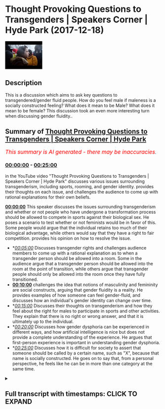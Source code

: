 # Thought Provoking Questions to Transgenders | Speakers Corner | Hyde Park (2017-12-18)

![alt Thought Provoking Questions to Transgenders | Speakers Corner | Hyde Park](is61wp1w7-w.jpg "Thought Provoking Questions to Transgenders | Speakers Corner | Hyde Park")

## Description

This is a discussion which aims to ask key questions to transgendered/gender fluid people. How do you feel male if maleness is a socially constructed feeling? What does it mean to be Male? What does it mean to be female? This discussion took an even more interesting turn when discussing gender fluidity..

## Summary of [Thought Provoking Questions to Transgenders | Speakers Corner | Hyde Park](https://www.youtube.com/watch?v=is61wp1w7-w)


*<span style="color:red; font-size:125%">This summary is AI generated - there may be inaccuracies</span>. [](/)*

### [00:00:00](https://www.youtube.com/watch?v=is61wp1w7-w&t=0) - [00:25:00](https://www.youtube.com/watch?v=is61wp1w7-w&t=1500)

in the YouTube video "Thought Provoking Questions to Transgenders | Speakers Corner | Hyde Park" discusses various issues surrounding transgenderism, including sports, rooming, and gender identity. provides their thoughts on each issue, and challenges the audience to come up with rational explanations for their own beliefs.

**[00:00:00](https://www.youtube.com/watch?v=is61wp1w7-w&t=0)** This speaker discusses the issues surrounding transgenderism and whether or not people who have undergone a transformation process should be allowed to compete in sports against their biological sex. He poses a scenario to test whether or not feminists would be in favor of this. Some people would argue that the individual retains too much of their biological advantage, while others would say that they have a right to fair competition. provides his opinion on how to resolve the issue.
* **[00:05:00](https://www.youtube.com/watch?v=is61wp1w7-w&t=300)* Discusses transgender rights and challenges audience members to come up with a rational explanation as to when a transgender person should be allowed into a room. Some in the audience argue that a transgender person should be allowed into the room at the point of transition, while others argue that transgender people should only be allowed into the room once they have fully transitioned.
* **[00:10:00](https://www.youtube.com/watch?v=is61wp1w7-w&t=600)** challenges the idea that notions of masculinity and femininity are social constructs, arguing that gender fluidity is a reality. He provides examples of how someone can feel gender-fluid, and discusses how an individual's gender identity can change over time.
* **[00:15:00](https://www.youtube.com/watch?v=is61wp1w7-w&t=900)* Discusses their thoughts on transgenderism and how they feel about the right for males to participate in sports and other activities. They explain that there is no right or wrong answer, and that it is ultimately up to the individual.
* **[00:20:00](https://www.youtube.com/watch?v=is61wp1w7-w&t=1200)* Discusses how gender dysphoria can be experienced in different ways, and how artificial intelligence is nice but does not provide a complete understanding of the experience. He argues that first-person experience is important in understanding gender dysphoria.
* **[00:25:00](https://www.youtube.com/watch?v=is61wp1w7-w&t=1500)* Discusses how it is difficult for society to assert that someone should be called by a certain name, such as "X", because that name is socially constructed. He goes on to say that, from a personal perspective, he feels like he can be in more than one category at the same time.

<details><summary><h2>Full transcript with timestamps: CLICK TO EXPAND</h2></summary>

[0:00:00](https://youtu.be/is61wp1w7-w?t=0) is that Christian nothing because she's  
[0:00:04](https://youtu.be/is61wp1w7-w?t=4) wearing to ask you know why I find  
[0:01:10](https://youtu.be/is61wp1w7-w?t=70) interested there's two reasons like one  
[0:01:13](https://youtu.be/is61wp1w7-w?t=73) or all of them is is split the feminist  
[0:01:16](https://youtu.be/is61wp1w7-w?t=76) movement so the feminist movement seem  
[0:01:19](https://youtu.be/is61wp1w7-w?t=79) to be divided on the idea of trans like  
[0:01:21](https://youtu.be/is61wp1w7-w?t=81) what to do in certain circumstances and  
[0:01:24](https://youtu.be/is61wp1w7-w?t=84) it's also split homosexuals like so I  
[0:01:27](https://youtu.be/is61wp1w7-w?t=87) feel like some homes so can I ask you  
[0:01:34](https://youtu.be/is61wp1w7-w?t=94) some questions because for me yeah  
[0:01:37](https://youtu.be/is61wp1w7-w?t=97) oh just trying are you friends let me  
[0:01:54](https://youtu.be/is61wp1w7-w?t=114) ask you a question do you know Wi-Fi  
[0:01:56](https://youtu.be/is61wp1w7-w?t=116) interesting consider the following  
[0:01:59](https://youtu.be/is61wp1w7-w?t=119) scenario because you know this is where  
[0:02:02](https://youtu.be/is61wp1w7-w?t=122) I find the contentious issues are the  
[0:02:06](https://youtu.be/is61wp1w7-w?t=126) sports out there like sports mixed  
[0:02:08](https://youtu.be/is61wp1w7-w?t=128) martial artists football even rugby lots  
[0:02:12](https://youtu.be/is61wp1w7-w?t=132) of sports where I think society has  
[0:02:15](https://youtu.be/is61wp1w7-w?t=135) agreed that one gender has a biological  
[0:02:21](https://youtu.be/is61wp1w7-w?t=141) do you agree with this all right so so  
[0:02:25](https://youtu.be/is61wp1w7-w?t=145) that so males having a biological  
[0:02:26](https://youtu.be/is61wp1w7-w?t=146) advantage over females exactly so now  
[0:02:45](https://youtu.be/is61wp1w7-w?t=165) let me put you in a certain situation  
[0:02:47](https://youtu.be/is61wp1w7-w?t=167) ask you guys a question right say for  
[0:02:50](https://youtu.be/is61wp1w7-w?t=170) example you have a trans like yourself  
[0:02:51](https://youtu.be/is61wp1w7-w?t=171) or actually let's make it the opposite  
[0:02:55](https://youtu.be/is61wp1w7-w?t=175) way yeah so you have someone who's a  
[0:02:58](https://youtu.be/is61wp1w7-w?t=178) male who becomes female all right all  
[0:03:03](https://youtu.be/is61wp1w7-w?t=183) right  
[0:03:04](https://youtu.be/is61wp1w7-w?t=184) would you protect that person's right to  
[0:03:07](https://youtu.be/is61wp1w7-w?t=187) say for example they wanted to  
[0:03:10](https://youtu.be/is61wp1w7-w?t=190) participate in sport obviously they are  
[0:03:12](https://youtu.be/is61wp1w7-w?t=192) allowed to participate in sport yeah  
[0:03:14](https://youtu.be/is61wp1w7-w?t=194) alright say they want to participate in  
[0:03:16](https://youtu.be/is61wp1w7-w?t=196) sport would you protect their right to  
[0:03:18](https://youtu.be/is61wp1w7-w?t=198) for example without man became a woman  
[0:03:20](https://youtu.be/is61wp1w7-w?t=200) too because they want to be identified  
[0:03:22](https://youtu.be/is61wp1w7-w?t=202) as women right that's it they want it  
[0:03:25](https://youtu.be/is61wp1w7-w?t=205) they don't want to be even known as a  
[0:03:26](https://youtu.be/is61wp1w7-w?t=206) man anymore  
[0:03:27](https://youtu.be/is61wp1w7-w?t=207) that's that's behind them right so so so  
[0:03:31](https://youtu.be/is61wp1w7-w?t=211) man yeah could they now participate in a  
[0:03:33](https://youtu.be/is61wp1w7-w?t=213) woman's side of it should they be able  
[0:03:36](https://youtu.be/is61wp1w7-w?t=216) to yeah okay now this is the thing  
[0:03:38](https://youtu.be/is61wp1w7-w?t=218) because a lot of feminists would argue  
[0:03:39](https://youtu.be/is61wp1w7-w?t=219) that they shouldn't and they'll swim in  
[0:03:42](https://youtu.be/is61wp1w7-w?t=222) this I'm not saying they're right or  
[0:03:42](https://youtu.be/is61wp1w7-w?t=222) wrong I want your opinion right those  
[0:03:45](https://youtu.be/is61wp1w7-w?t=225) feminists would argue that hold on  
[0:03:46](https://youtu.be/is61wp1w7-w?t=226) because actually this is where the lines  
[0:03:48](https://youtu.be/is61wp1w7-w?t=228) between what is referred to as a social  
[0:03:50](https://youtu.be/is61wp1w7-w?t=230) construction and what's the biological  
[0:03:52](https://youtu.be/is61wp1w7-w?t=232) reality become blurred because here we  
[0:03:54](https://youtu.be/is61wp1w7-w?t=234) know that testosterone is a is obviously  
[0:03:59](https://youtu.be/is61wp1w7-w?t=239) a hormone which is which which enhances  
[0:04:02](https://youtu.be/is61wp1w7-w?t=242) your strength and it enhances your  
[0:04:03](https://youtu.be/is61wp1w7-w?t=243) biological bilities right so if that is  
[0:04:06](https://youtu.be/is61wp1w7-w?t=246) the case if someone even if they've had  
[0:04:09](https://youtu.be/is61wp1w7-w?t=249) like hormone blockers and if they had  
[0:04:10](https://youtu.be/is61wp1w7-w?t=250) like the whole operation even if they've  
[0:04:13](https://youtu.be/is61wp1w7-w?t=253) had that whole system you will still  
[0:04:16](https://youtu.be/is61wp1w7-w?t=256) have an enhanced hormonal biological  
[0:04:19](https://youtu.be/is61wp1w7-w?t=259) advantage from a successful perspective  
[0:04:22](https://youtu.be/is61wp1w7-w?t=262) right so some would argue is just like  
[0:04:24](https://youtu.be/is61wp1w7-w?t=264) taking steroids yeah that like you're  
[0:04:26](https://youtu.be/is61wp1w7-w?t=266) not allowed to take stories in my sports  
[0:04:27](https://youtu.be/is61wp1w7-w?t=267) yeah so how would you ice it so they all  
[0:04:29](https://youtu.be/is61wp1w7-w?t=269) say look it's not fair for someone who  
[0:04:32](https://youtu.be/is61wp1w7-w?t=272) has gone through that whole  
[0:04:33](https://youtu.be/is61wp1w7-w?t=273) transformative process yet it retains a  
[0:04:36](https://youtu.be/is61wp1w7-w?t=276) lot of the biological advantage of being  
[0:04:38](https://youtu.be/is61wp1w7-w?t=278) a man to be able to participate in a  
[0:04:42](https://youtu.be/is61wp1w7-w?t=282) woman only thing like that in fact it  
[0:04:44](https://youtu.be/is61wp1w7-w?t=284) could be argued that if they do  
[0:04:46](https://youtu.be/is61wp1w7-w?t=286) participate that would be depreciating  
[0:04:48](https://youtu.be/is61wp1w7-w?t=288) from women's rights because women have a  
[0:04:50](https://youtu.be/is61wp1w7-w?t=290) right to fair contest right so can you  
[0:04:52](https://youtu.be/is61wp1w7-w?t=292) see the two sides so okay tell me how  
[0:04:54](https://youtu.be/is61wp1w7-w?t=294) you resolve it  
[0:05:30](https://youtu.be/is61wp1w7-w?t=330) so you think you think that the right of  
[0:05:33](https://youtu.be/is61wp1w7-w?t=333) that person to participate in the gender  
[0:05:36](https://youtu.be/is61wp1w7-w?t=336) of the of the chosen gender is Trump's  
[0:05:42](https://youtu.be/is61wp1w7-w?t=342) yeah and we don't like Trump I think  
[0:05:44](https://youtu.be/is61wp1w7-w?t=344) we're on the same side but it Trump's  
[0:05:48](https://youtu.be/is61wp1w7-w?t=348) the the advances that they make  
[0:06:12](https://youtu.be/is61wp1w7-w?t=372) Chipping they should be case by case or  
[0:06:14](https://youtu.be/is61wp1w7-w?t=374) something yes but you know what that was  
[0:06:16](https://youtu.be/is61wp1w7-w?t=376) suggested because if you if you if we  
[0:06:18](https://youtu.be/is61wp1w7-w?t=378) had it that way then you'd have some  
[0:06:20](https://youtu.be/is61wp1w7-w?t=380) women but the point is this  
[0:06:24](https://youtu.be/is61wp1w7-w?t=384) then discrimination will still exist  
[0:06:25](https://youtu.be/is61wp1w7-w?t=385) against transgendered people because  
[0:06:28](https://youtu.be/is61wp1w7-w?t=388) some people will be judged oh yeah this  
[0:06:31](https://youtu.be/is61wp1w7-w?t=391) guy's got all this this woman right has  
[0:06:34](https://youtu.be/is61wp1w7-w?t=394) too much testosterone her body so the  
[0:06:38](https://youtu.be/is61wp1w7-w?t=398) issue is here it seemed like a question  
[0:06:41](https://youtu.be/is61wp1w7-w?t=401) with no answer you see what I mean  
[0:06:46](https://youtu.be/is61wp1w7-w?t=406) it seems like a question with no answer  
[0:06:57](https://youtu.be/is61wp1w7-w?t=417) okay let me ask you another question  
[0:07:00](https://youtu.be/is61wp1w7-w?t=420) we must go another question now we have  
[0:07:03](https://youtu.be/is61wp1w7-w?t=423) boys schools and girls schools now let's  
[0:07:04](https://youtu.be/is61wp1w7-w?t=424) go become a little more easy right this  
[0:07:05](https://youtu.be/is61wp1w7-w?t=425) is easy you're Nathan Nathan I like your  
[0:07:49](https://youtu.be/is61wp1w7-w?t=469) thinking in a way yeah I like your  
[0:07:51](https://youtu.be/is61wp1w7-w?t=471) open-minded I'll be honest with you I  
[0:07:53](https://youtu.be/is61wp1w7-w?t=473) don't find your open-mindedness among  
[0:07:55](https://youtu.be/is61wp1w7-w?t=475) other transgender some are very militant  
[0:08:00](https://youtu.be/is61wp1w7-w?t=480) right I think your your approach is a  
[0:08:03](https://youtu.be/is61wp1w7-w?t=483) bit more fresh because frankly we live  
[0:08:10](https://youtu.be/is61wp1w7-w?t=490) that what you've said there is fair  
[0:08:13](https://youtu.be/is61wp1w7-w?t=493) enough  
[0:08:14](https://youtu.be/is61wp1w7-w?t=494) considering the circumcised let me tell  
[0:08:15](https://youtu.be/is61wp1w7-w?t=495) you why because frankly if we were  
[0:08:18](https://youtu.be/is61wp1w7-w?t=498) living and we're living it this is the  
[0:08:19](https://youtu.be/is61wp1w7-w?t=499) age we're living in now right we're  
[0:08:21](https://youtu.be/is61wp1w7-w?t=501) living in an age where it's very  
[0:08:23](https://youtu.be/is61wp1w7-w?t=503) possible for there to be some kind of  
[0:08:28](https://youtu.be/is61wp1w7-w?t=508) policy change where now because this is  
[0:08:32](https://youtu.be/is61wp1w7-w?t=512) one of the contentious ones like where  
[0:08:33](https://youtu.be/is61wp1w7-w?t=513) do we put trans I for example as  
[0:08:34](https://youtu.be/is61wp1w7-w?t=514) transgendered man at one point so  
[0:08:37](https://youtu.be/is61wp1w7-w?t=517) someone who's had a sex change and  
[0:08:40](https://youtu.be/is61wp1w7-w?t=520) become a woman yeah  
[0:08:41](https://youtu.be/is61wp1w7-w?t=521) at what point should they be allowed  
[0:08:43](https://youtu.be/is61wp1w7-w?t=523) into the room as toilet as soon as they  
[0:08:47](https://youtu.be/is61wp1w7-w?t=527) identify yeah okay let me ask I want to  
[0:08:50](https://youtu.be/is61wp1w7-w?t=530) get all of their opinions let me  
[0:09:10](https://youtu.be/is61wp1w7-w?t=550) challenge you on that right so for  
[0:09:13](https://youtu.be/is61wp1w7-w?t=553) example if I and it's difficult if I had  
[0:09:17](https://youtu.be/is61wp1w7-w?t=557) to do nothing could be some kind of I'd  
[0:09:19](https://youtu.be/is61wp1w7-w?t=559) have a serious advantage let's be honest  
[0:09:24](https://youtu.be/is61wp1w7-w?t=564) and it wouldn't be an easy operation  
[0:09:27](https://youtu.be/is61wp1w7-w?t=567) anyways the point is this if somebody  
[0:09:32](https://youtu.be/is61wp1w7-w?t=572) transferred from being a man to a woman  
[0:09:34](https://youtu.be/is61wp1w7-w?t=574) only by virtue of just actually saying  
[0:09:36](https://youtu.be/is61wp1w7-w?t=576) that okay now I'm a woman now yeah  
[0:09:37](https://youtu.be/is61wp1w7-w?t=577) you're saying that the point at which  
[0:09:39](https://youtu.be/is61wp1w7-w?t=579) they should be allowed into the toilet  
[0:09:41](https://youtu.be/is61wp1w7-w?t=581) is the point to which that they identify  
[0:09:42](https://youtu.be/is61wp1w7-w?t=582) yeah  
[0:09:46](https://youtu.be/is61wp1w7-w?t=586) are you LGBT as well what what does that  
[0:09:52](https://youtu.be/is61wp1w7-w?t=592) mean can you tell me no way  
[0:09:58](https://youtu.be/is61wp1w7-w?t=598) really yeah what do you mean by okay  
[0:10:03](https://youtu.be/is61wp1w7-w?t=603) hold on hold on hold on this is really  
[0:10:06](https://youtu.be/is61wp1w7-w?t=606) interesting this is well this one here  
[0:10:07](https://youtu.be/is61wp1w7-w?t=607) no you see this question of we'll put it  
[0:10:11](https://youtu.be/is61wp1w7-w?t=611) on the side for saying this gender  
[0:10:12](https://youtu.be/is61wp1w7-w?t=612) fluidity here I'm gonna actually  
[0:10:15](https://youtu.be/is61wp1w7-w?t=615) challenge your little girl name okay  
[0:10:17](https://youtu.be/is61wp1w7-w?t=617) let's challenge her on you know you said  
[0:10:21](https://youtu.be/is61wp1w7-w?t=621) some days you feel milk and some days  
[0:10:24](https://youtu.be/is61wp1w7-w?t=624) you feel female yeah okay  
[0:10:26](https://youtu.be/is61wp1w7-w?t=626) do you accept that do you accept that  
[0:10:31](https://youtu.be/is61wp1w7-w?t=631) notions of masculinity and femininity  
[0:10:33](https://youtu.be/is61wp1w7-w?t=633) are social constructs are you with me  
[0:10:41](https://youtu.be/is61wp1w7-w?t=641) listen to me carefully do you accept  
[0:10:44](https://youtu.be/is61wp1w7-w?t=644) that notions of femininity are social  
[0:10:46](https://youtu.be/is61wp1w7-w?t=646) constructs in other words you would  
[0:10:48](https://youtu.be/is61wp1w7-w?t=648) argue right that the idea of woman  
[0:10:51](https://youtu.be/is61wp1w7-w?t=651) preferring pink or the idea of women  
[0:10:54](https://youtu.be/is61wp1w7-w?t=654) being in the house or kitchen all that  
[0:10:55](https://youtu.be/is61wp1w7-w?t=655) stuff that's a social construct based on  
[0:10:58](https://youtu.be/is61wp1w7-w?t=658) the patriarchal society right okay you  
[0:11:01](https://youtu.be/is61wp1w7-w?t=661) accept this right ideas of masculinity  
[0:11:04](https://youtu.be/is61wp1w7-w?t=664) therefore are also socially constructed  
[0:11:06](https://youtu.be/is61wp1w7-w?t=666) okay you accept that yeah all right if  
[0:11:09](https://youtu.be/is61wp1w7-w?t=669) you accept that which by the way  
[0:11:11](https://youtu.be/is61wp1w7-w?t=671) personally I don't accept it completely  
[0:11:12](https://youtu.be/is61wp1w7-w?t=672) there is some truth in it some I don't  
[0:11:15](https://youtu.be/is61wp1w7-w?t=675) completely accept it but if you accept  
[0:11:16](https://youtu.be/is61wp1w7-w?t=676) that if you okay can you see my question  
[0:11:22](https://youtu.be/is61wp1w7-w?t=682) right my question here is gonna be how  
[0:11:24](https://youtu.be/is61wp1w7-w?t=684) do you define gender fluidity when  
[0:11:27](https://youtu.be/is61wp1w7-w?t=687) gender has lost meaning because there is  
[0:11:31](https://youtu.be/is61wp1w7-w?t=691) no such thing as if because if  
[0:11:33](https://youtu.be/is61wp1w7-w?t=693) femininity and masculinity are social  
[0:11:35](https://youtu.be/is61wp1w7-w?t=695) constructs then you can't say I feel  
[0:11:38](https://youtu.be/is61wp1w7-w?t=698) masculine or feel feminine because both  
[0:11:40](https://youtu.be/is61wp1w7-w?t=700) of those things are subjective value  
[0:11:42](https://youtu.be/is61wp1w7-w?t=702) judgments which are socially constructed  
[0:11:44](https://youtu.be/is61wp1w7-w?t=704) reality maybe is the case that gender  
[0:11:46](https://youtu.be/is61wp1w7-w?t=706) fluidity is a social constructed reality  
[0:11:48](https://youtu.be/is61wp1w7-w?t=708) how do you know that what you're going  
[0:11:50](https://youtu.be/is61wp1w7-w?t=710) through is not socially construct  
[0:11:56](https://youtu.be/is61wp1w7-w?t=716) how do you know it's gender fluidity and  
[0:11:58](https://youtu.be/is61wp1w7-w?t=718) it's not just homo loop in your mood  
[0:12:01](https://youtu.be/is61wp1w7-w?t=721) swings  
[0:12:02](https://youtu.be/is61wp1w7-w?t=722) that literally you feel angry at one  
[0:12:03](https://youtu.be/is61wp1w7-w?t=723) point and that you know how do you know  
[0:12:05](https://youtu.be/is61wp1w7-w?t=725) how would you also differentiate between  
[0:12:06](https://youtu.be/is61wp1w7-w?t=726) those things how do you know for example  
[0:12:10](https://youtu.be/is61wp1w7-w?t=730) when was it when were you when did you  
[0:12:11](https://youtu.be/is61wp1w7-w?t=731) feel man bleep what do you feel like a  
[0:12:13](https://youtu.be/is61wp1w7-w?t=733) man okay fine but what you say your  
[0:12:26](https://youtu.be/is61wp1w7-w?t=746) gender fluid yeah those days will you  
[0:12:28](https://youtu.be/is61wp1w7-w?t=748) feel like I'm like a man to put it  
[0:12:30](https://youtu.be/is61wp1w7-w?t=750) crudely obviously that has socially you  
[0:12:33](https://youtu.be/is61wp1w7-w?t=753) know constructed implications you gender  
[0:12:36](https://youtu.be/is61wp1w7-w?t=756) fluid as well are you gonna fluid okay I  
[0:12:38](https://youtu.be/is61wp1w7-w?t=758) can ask you both those days you feel  
[0:12:40](https://youtu.be/is61wp1w7-w?t=760) like a man first of all how do you know  
[0:12:43](https://youtu.be/is61wp1w7-w?t=763) you feel like a moment what does that  
[0:12:52](https://youtu.be/is61wp1w7-w?t=772) mean what does that mean how would you  
[0:12:53](https://youtu.be/is61wp1w7-w?t=773) do stick with me stick with me because  
[0:12:59](https://youtu.be/is61wp1w7-w?t=779) this is interesting for me go ahead you  
[0:13:02](https://youtu.be/is61wp1w7-w?t=782) see you feel more masculine so tell me  
[0:13:04](https://youtu.be/is61wp1w7-w?t=784) what that means  
[0:13:14](https://youtu.be/is61wp1w7-w?t=794) so tell me like how tell me what you so  
[0:13:19](https://youtu.be/is61wp1w7-w?t=799) give me some things that you feel when  
[0:13:20](https://youtu.be/is61wp1w7-w?t=800) you feel masking aggression close I'm a  
[0:14:04](https://youtu.be/is61wp1w7-w?t=844) man right  
[0:14:05](https://youtu.be/is61wp1w7-w?t=845) I identify as a man so I know how it  
[0:14:08](https://youtu.be/is61wp1w7-w?t=848) feels to be an experience  
[0:14:14](https://youtu.be/is61wp1w7-w?t=854) tell me what emotions we're talking  
[0:14:17](https://youtu.be/is61wp1w7-w?t=857) about here that those days you feel  
[0:14:18](https://youtu.be/is61wp1w7-w?t=858)  gender-fluid a bit manly tell me  
[0:14:21](https://youtu.be/is61wp1w7-w?t=861) those things dim your emotion just one  
[0:14:31](https://youtu.be/is61wp1w7-w?t=871) now though a buyer is no wrong answer  
[0:14:33](https://youtu.be/is61wp1w7-w?t=873) this is the zero okay so let's get these  
[0:15:25](https://youtu.be/is61wp1w7-w?t=925) girls involved this all cuz I wanna know  
[0:15:27](https://youtu.be/is61wp1w7-w?t=927) if you share honestly I'm learning from  
[0:15:29](https://youtu.be/is61wp1w7-w?t=929) you guys don't take this I look like you  
[0:15:32](https://youtu.be/is61wp1w7-w?t=932) get me I'm just because I haven't met my  
[0:15:34](https://youtu.be/is61wp1w7-w?t=934) whole life I've met everyone but I've  
[0:15:37](https://youtu.be/is61wp1w7-w?t=937) not met gender food that's why I met  
[0:15:56](https://youtu.be/is61wp1w7-w?t=956) some people that claim to be like this  
[0:15:57](https://youtu.be/is61wp1w7-w?t=957) right but I never believed them right  
[0:16:01](https://youtu.be/is61wp1w7-w?t=961) my question is this  
[0:16:04](https://youtu.be/is61wp1w7-w?t=964) she was saying and I want her to pay  
[0:16:06](https://youtu.be/is61wp1w7-w?t=966) attention should I call you hurt him  
[0:16:09](https://youtu.be/is61wp1w7-w?t=969) okay that's cool then that makes it easy  
[0:16:12](https://youtu.be/is61wp1w7-w?t=972) for me  
[0:16:13](https://youtu.be/is61wp1w7-w?t=973) I called him see I need to change an  
[0:16:16](https://youtu.be/is61wp1w7-w?t=976) example listen because we're trying to  
[0:16:20](https://youtu.be/is61wp1w7-w?t=980) get to the bottom of something I said  
[0:16:22](https://youtu.be/is61wp1w7-w?t=982) like what is how do you feel when you're  
[0:16:25](https://youtu.be/is61wp1w7-w?t=985) like basically having your Matt mill day  
[0:16:26](https://youtu.be/is61wp1w7-w?t=986) so she goes things like I'll come into  
[0:16:28](https://youtu.be/is61wp1w7-w?t=988) more like male groups playing sports  
[0:16:32](https://youtu.be/is61wp1w7-w?t=992) will get more things like that so do  
[0:16:34](https://youtu.be/is61wp1w7-w?t=994) direct does that resonate with you a  
[0:16:35](https://youtu.be/is61wp1w7-w?t=995) little bit or what why do you feel when  
[0:16:46](https://youtu.be/is61wp1w7-w?t=1006) you feel filmo or what you feel like  
[0:16:48](https://youtu.be/is61wp1w7-w?t=1008) what kind of things you feel like Jack  
[0:16:49](https://youtu.be/is61wp1w7-w?t=1009) what activities you do you ask an  
[0:16:51](https://youtu.be/is61wp1w7-w?t=1011) activity what do you do  
[0:18:18](https://youtu.be/is61wp1w7-w?t=1098) okay yeah when you're playing sports or  
[0:18:27](https://youtu.be/is61wp1w7-w?t=1107) something yeah I've heard let's go  
[0:18:33](https://youtu.be/is61wp1w7-w?t=1113) what's your call how much of you heard  
[0:18:34](https://youtu.be/is61wp1w7-w?t=1114) of us at a feminist Ryan Agassi she  
[0:18:38](https://youtu.be/is61wp1w7-w?t=1118) wrote a book and she was talking about  
[0:18:40](https://youtu.be/is61wp1w7-w?t=1120) the things that women are inhibited from  
[0:18:42](https://youtu.be/is61wp1w7-w?t=1122) doing because of them because their  
[0:18:44](https://youtu.be/is61wp1w7-w?t=1124) physical breasts she mentioned that one  
[0:18:45](https://youtu.be/is61wp1w7-w?t=1125) of those things is sports because of  
[0:18:47](https://youtu.be/is61wp1w7-w?t=1127) their physical presence  
[0:18:52](https://youtu.be/is61wp1w7-w?t=1132) I can ask another question do I am since  
[0:19:10](https://youtu.be/is61wp1w7-w?t=1150) you got a gender-fluid on on a serious  
[0:19:12](https://youtu.be/is61wp1w7-w?t=1152) level I had shown a scowl on understand  
[0:19:14](https://youtu.be/is61wp1w7-w?t=1154) right now I'm in a position of  
[0:19:16](https://youtu.be/is61wp1w7-w?t=1156) understanding your you're teaching me  
[0:19:18](https://youtu.be/is61wp1w7-w?t=1158) you're the teacher and the learner I'm  
[0:19:19](https://youtu.be/is61wp1w7-w?t=1159) the question I am the question is this  
[0:19:21](https://youtu.be/is61wp1w7-w?t=1161) you know you say them that you feel like  
[0:19:23](https://youtu.be/is61wp1w7-w?t=1163) you do gender-fluid you feel like I'm at  
[0:19:25](https://youtu.be/is61wp1w7-w?t=1165) Mill would you go as far as I say and  
[0:19:27](https://youtu.be/is61wp1w7-w?t=1167) there's no right or wrong answers to  
[0:19:29](https://youtu.be/is61wp1w7-w?t=1169) short out your opinion would you go as  
[0:19:31](https://youtu.be/is61wp1w7-w?t=1171) far as to say that we should be afforded  
[0:19:33](https://youtu.be/is61wp1w7-w?t=1173) the right to participate of males like  
[0:19:36](https://youtu.be/is61wp1w7-w?t=1176) for example sports or but you know what  
[0:19:51](https://youtu.be/is61wp1w7-w?t=1191) I'm gonna ask you before basically at  
[0:19:54](https://youtu.be/is61wp1w7-w?t=1194) what point should males that are having  
[0:19:56](https://youtu.be/is61wp1w7-w?t=1196) because this goes back to the question  
[0:19:57](https://youtu.be/is61wp1w7-w?t=1197) we had before were you were hearing it  
[0:19:58](https://youtu.be/is61wp1w7-w?t=1198) when I said that if a male describes now  
[0:20:01](https://youtu.be/is61wp1w7-w?t=1201) like he's not had the sex change per se  
[0:20:02](https://youtu.be/is61wp1w7-w?t=1202) well now they identify themselves a  
[0:20:04](https://youtu.be/is61wp1w7-w?t=1204) female should they be allowed in the  
[0:20:06](https://youtu.be/is61wp1w7-w?t=1206) female toilets and most of you said yeah  
[0:20:07](https://youtu.be/is61wp1w7-w?t=1207) it should be yeah you said I am so I  
[0:20:09](https://youtu.be/is61wp1w7-w?t=1209) think okay so what's your opinion she's  
[0:20:14](https://youtu.be/is61wp1w7-w?t=1214) saying yes she's very on about  
[0:20:19](https://youtu.be/is61wp1w7-w?t=1219) are you are you trying to sir okay so  
[0:20:21](https://youtu.be/is61wp1w7-w?t=1221) what Isis okay explain to me how because  
[0:20:24](https://youtu.be/is61wp1w7-w?t=1224) it's all know you melt a few more fuel  
[0:20:44](https://youtu.be/is61wp1w7-w?t=1244) okay can i play devil's advocate for you  
[0:20:46](https://youtu.be/is61wp1w7-w?t=1246) guys later alright so someone could  
[0:20:48](https://youtu.be/is61wp1w7-w?t=1248) argue that here if someone because you  
[0:20:51](https://youtu.be/is61wp1w7-w?t=1251) let's I'm assuming your ingenuity I  
[0:20:54](https://youtu.be/is61wp1w7-w?t=1254) believe your genuine yeah obviously  
[0:20:55](https://youtu.be/is61wp1w7-w?t=1255) right what other people might not be  
[0:20:58](https://youtu.be/is61wp1w7-w?t=1258) genuine like for example my man here  
[0:21:00](https://youtu.be/is61wp1w7-w?t=1260) right okay I'm not gonna use example  
[0:21:03](https://youtu.be/is61wp1w7-w?t=1263) okay okay my man here right you might  
[0:21:06](https://youtu.be/is61wp1w7-w?t=1266) have this crush on a girl he or he might  
[0:21:09](https://youtu.be/is61wp1w7-w?t=1269) want to just spy on someone right he  
[0:21:11](https://youtu.be/is61wp1w7-w?t=1271) identifies himself as a female for about  
[0:21:12](https://youtu.be/is61wp1w7-w?t=1272) a week  
[0:21:13](https://youtu.be/is61wp1w7-w?t=1273) okay now no seriously this is a case  
[0:21:16](https://youtu.be/is61wp1w7-w?t=1276) because if we're talking about you get  
[0:21:18](https://youtu.be/is61wp1w7-w?t=1278) what I mean  
[0:21:19](https://youtu.be/is61wp1w7-w?t=1279) so so so that person hasn't had the sex  
[0:21:21](https://youtu.be/is61wp1w7-w?t=1281) change put on a wig or something  
[0:21:53](https://youtu.be/is61wp1w7-w?t=1313) I recently had a boyfriend  
[0:22:30](https://youtu.be/is61wp1w7-w?t=1350) but she feel like okay right you say you  
[0:22:42](https://youtu.be/is61wp1w7-w?t=1362) prefer to be a man what does it mean to  
[0:22:45](https://youtu.be/is61wp1w7-w?t=1365) be a man because you know can I tell you  
[0:22:52](https://youtu.be/is61wp1w7-w?t=1372) something philosophically yes I will say  
[0:22:54](https://youtu.be/is61wp1w7-w?t=1374) to you that I don't believe you yeah  
[0:22:58](https://youtu.be/is61wp1w7-w?t=1378) fully I'll tell you why  
[0:23:02](https://youtu.be/is61wp1w7-w?t=1382) being a man is a first-person subjective  
[0:23:06](https://youtu.be/is61wp1w7-w?t=1386) experience okay you can only know how it  
[0:23:09](https://youtu.be/is61wp1w7-w?t=1389) feels that like to be a man if you are a  
[0:23:12](https://youtu.be/is61wp1w7-w?t=1392) man  
[0:23:12](https://youtu.be/is61wp1w7-w?t=1392) biologically okay would you accept that  
[0:23:15](https://youtu.be/is61wp1w7-w?t=1395) so if you felt because this is one thing  
[0:23:18](https://youtu.be/is61wp1w7-w?t=1398) that we will talk about now because it's  
[0:23:19](https://youtu.be/is61wp1w7-w?t=1399) the idea of and it's a philosophical  
[0:23:20](https://youtu.be/is61wp1w7-w?t=1400) thing nature versus nurture right  
[0:23:24](https://youtu.be/is61wp1w7-w?t=1404) naturally naturally we're born in  
[0:23:27](https://youtu.be/is61wp1w7-w?t=1407) certain ways and that we have to work  
[0:23:29](https://youtu.be/is61wp1w7-w?t=1409) out a sociologist or psychologist or  
[0:23:30](https://youtu.be/is61wp1w7-w?t=1410) whatever is at one point at what junk  
[0:23:33](https://youtu.be/is61wp1w7-w?t=1413) cha and do we believe that society has  
[0:23:37](https://youtu.be/is61wp1w7-w?t=1417) had an influence on human beings  
[0:23:38](https://youtu.be/is61wp1w7-w?t=1418) thinking the reason why I kept asking  
[0:23:40](https://youtu.be/is61wp1w7-w?t=1420) you guys about masculinity and one when  
[0:23:43](https://youtu.be/is61wp1w7-w?t=1423) you because you guys are gender fluid  
[0:23:44](https://youtu.be/is61wp1w7-w?t=1424) and you you're obviously trying gender  
[0:23:46](https://youtu.be/is61wp1w7-w?t=1426) yeah  
[0:23:46](https://youtu.be/is61wp1w7-w?t=1426) at what point you feel like a man a  
[0:23:48](https://youtu.be/is61wp1w7-w?t=1428) woman and you said okay well when I cook  
[0:23:50](https://youtu.be/is61wp1w7-w?t=1430) I feel more like a woman when I play  
[0:23:51](https://youtu.be/is61wp1w7-w?t=1431) football more like a man you said that  
[0:23:54](https://youtu.be/is61wp1w7-w?t=1434) did you get me like I feel I want to be  
[0:23:56](https://youtu.be/is61wp1w7-w?t=1436) I don't know what it is but  
[0:23:59](https://youtu.be/is61wp1w7-w?t=1439) Wow it's just open I think it's more and  
[0:24:02](https://youtu.be/is61wp1w7-w?t=1442) looking and like a feeling of life I  
[0:24:05](https://youtu.be/is61wp1w7-w?t=1445) generally have really bad for me is my  
[0:24:13](https://youtu.be/is61wp1w7-w?t=1453) weight but gender dysphoria for me is my  
[0:24:15](https://youtu.be/is61wp1w7-w?t=1455) general  
[0:24:16](https://youtu.be/is61wp1w7-w?t=1456) genitals I get what you're saying yeah I  
[0:24:19](https://youtu.be/is61wp1w7-w?t=1459) understand this size with that but what  
[0:24:22](https://youtu.be/is61wp1w7-w?t=1462) I'm saying to you is that this idea of  
[0:24:24](https://youtu.be/is61wp1w7-w?t=1464) first-person experience is very it is  
[0:24:26](https://youtu.be/is61wp1w7-w?t=1466) important that for example before I came  
[0:24:28](https://youtu.be/is61wp1w7-w?t=1468) in today I was watching this thing  
[0:24:29](https://youtu.be/is61wp1w7-w?t=1469) there's a robot a new robot called  
[0:24:31](https://youtu.be/is61wp1w7-w?t=1471) Sophie have you seen the Sophie it looks  
[0:24:34](https://youtu.be/is61wp1w7-w?t=1474) very go home and watch they weren't  
[0:24:36](https://youtu.be/is61wp1w7-w?t=1476) Sophie right Sophie is one of the most  
[0:24:38](https://youtu.be/is61wp1w7-w?t=1478) probably the most like interesting  
[0:24:40](https://youtu.be/is61wp1w7-w?t=1480) looking robots human-like robots yeah  
[0:24:43](https://youtu.be/is61wp1w7-w?t=1483) now you know it so come back you can ask  
[0:24:46](https://youtu.be/is61wp1w7-w?t=1486) her Oh Sophie questions Sophie will  
[0:24:47](https://youtu.be/is61wp1w7-w?t=1487) answer but it's a robot at the end of  
[0:24:49](https://youtu.be/is61wp1w7-w?t=1489) the day so artificial intelligence is  
[0:24:50](https://youtu.be/is61wp1w7-w?t=1490) nice but so if someone came to you and  
[0:24:54](https://youtu.be/is61wp1w7-w?t=1494) say now hold on and this is not to take  
[0:24:56](https://youtu.be/is61wp1w7-w?t=1496) away from how you feel right if someone  
[0:24:58](https://youtu.be/is61wp1w7-w?t=1498) came to you say I want to feel like I  
[0:25:00](https://youtu.be/is61wp1w7-w?t=1500) want to  
[0:25:01](https://youtu.be/is61wp1w7-w?t=1501) I feel like Sophie I feel like a robot  
[0:25:03](https://youtu.be/is61wp1w7-w?t=1503) what would you say to them no no that's  
[0:25:15](https://youtu.be/is61wp1w7-w?t=1515) fine I respect them as well for that no  
[0:25:17](https://youtu.be/is61wp1w7-w?t=1517) problem  
[0:25:18](https://youtu.be/is61wp1w7-w?t=1518) you see oh laughs no she's question is  
[0:25:20](https://youtu.be/is61wp1w7-w?t=1520) would you believe them in other words is  
[0:25:24](https://youtu.be/is61wp1w7-w?t=1524) there a way that they could know how it  
[0:25:26](https://youtu.be/is61wp1w7-w?t=1526) feels like to be like Sophie okay if I  
[0:25:29](https://youtu.be/is61wp1w7-w?t=1529) ask you a question now let's go let's go  
[0:25:31](https://youtu.be/is61wp1w7-w?t=1531) one step further if you have I'm not  
[0:25:33](https://youtu.be/is61wp1w7-w?t=1533) comparing this before anyone says  
[0:25:34](https://youtu.be/is61wp1w7-w?t=1534) anything I'm not comparing this let's  
[0:25:36](https://youtu.be/is61wp1w7-w?t=1536) say for example I say look I feel I want  
[0:25:40](https://youtu.be/is61wp1w7-w?t=1540) to be like a rhino  
[0:25:43](https://youtu.be/is61wp1w7-w?t=1543) oh you know I did at one point when I  
[0:25:46](https://youtu.be/is61wp1w7-w?t=1546) was younger when I was younger I looked  
[0:25:48](https://youtu.be/is61wp1w7-w?t=1548) at I used to watch a lot of like animal  
[0:25:50](https://youtu.be/is61wp1w7-w?t=1550) documentaries in there and I was  
[0:25:51](https://youtu.be/is61wp1w7-w?t=1551) particularly fascinated with the lion I  
[0:25:53](https://youtu.be/is61wp1w7-w?t=1553) know how to be any animal I'd probably  
[0:25:59](https://youtu.be/is61wp1w7-w?t=1559) be a lion why because the king of the  
[0:26:01](https://youtu.be/is61wp1w7-w?t=1561) jungle he's got the ability to tear down  
[0:26:04](https://youtu.be/is61wp1w7-w?t=1564) his opponent you don't have to be as big  
[0:26:06](https://youtu.be/is61wp1w7-w?t=1566) as them yeah and look at them lion it  
[0:26:08](https://youtu.be/is61wp1w7-w?t=1568) looks beautiful man  
[0:26:10](https://youtu.be/is61wp1w7-w?t=1570) well the question is could I ever know  
[0:26:12](https://youtu.be/is61wp1w7-w?t=1572) how it feels like to be a lion park like  
[0:26:18](https://youtu.be/is61wp1w7-w?t=1578) a lion so if I ask the people to call me  
[0:26:23](https://youtu.be/is61wp1w7-w?t=1583) Lions H that's my name now lion H I want  
[0:26:27](https://youtu.be/is61wp1w7-w?t=1587) to made this part of them but the point  
[0:26:33](https://youtu.be/is61wp1w7-w?t=1593) being is this  
[0:26:34](https://youtu.be/is61wp1w7-w?t=1594) at what point and this is a question  
[0:26:36](https://youtu.be/is61wp1w7-w?t=1596) it's an open question guys you know I'm  
[0:26:37](https://youtu.be/is61wp1w7-w?t=1597) saying I'm not trying to well I'm just  
[0:26:40](https://youtu.be/is61wp1w7-w?t=1600) saying at what point does society  
[0:26:42](https://youtu.be/is61wp1w7-w?t=1602) actually say but hold on that's how you  
[0:26:43](https://youtu.be/is61wp1w7-w?t=1603) feel you want to be that's how you and  
[0:26:45](https://youtu.be/is61wp1w7-w?t=1605) that is actually I'm not going to use  
[0:26:48](https://youtu.be/is61wp1w7-w?t=1608) the word delusional at all right but  
[0:26:50](https://youtu.be/is61wp1w7-w?t=1610) that is a thought process which is a  
[0:26:52](https://youtu.be/is61wp1w7-w?t=1612) faulty cognition of some sort which  
[0:26:53](https://youtu.be/is61wp1w7-w?t=1613) needs to be remedied so at what point  
[0:26:55](https://youtu.be/is61wp1w7-w?t=1615) which we call it gender neutrality or  
[0:26:58](https://youtu.be/is61wp1w7-w?t=1618) gender at what point do you guys think  
[0:27:01](https://youtu.be/is61wp1w7-w?t=1621) yeah that it's actually more advisable  
[0:27:06](https://youtu.be/is61wp1w7-w?t=1626) to remind this is my question do to what  
[0:27:11](https://youtu.be/is61wp1w7-w?t=1631) at what point is it more advisable to  
[0:27:13](https://youtu.be/is61wp1w7-w?t=1633) remind human beings of their biological  
[0:27:16](https://youtu.be/is61wp1w7-w?t=1636) sex if any and if not then but does  
[0:27:21](https://youtu.be/is61wp1w7-w?t=1641) biological sex have anything to do with  
[0:27:23](https://youtu.be/is61wp1w7-w?t=1643) defining human beings as who they are  
[0:27:32](https://youtu.be/is61wp1w7-w?t=1652) you get what I mean because it seems  
[0:27:35](https://youtu.be/is61wp1w7-w?t=1655) that crop for me it seems I can catch 22  
[0:27:37](https://youtu.be/is61wp1w7-w?t=1657) 22nd why if you say that okay  
[0:27:40](https://youtu.be/is61wp1w7-w?t=1660) gender-fluid I feel man sometimes I feel  
[0:27:43](https://youtu.be/is61wp1w7-w?t=1663) like woman you're born as a biological  
[0:27:45](https://youtu.be/is61wp1w7-w?t=1665) woman I'll say that from your  
[0:27:47](https://youtu.be/is61wp1w7-w?t=1667) first-person subjective experience you  
[0:27:48](https://youtu.be/is61wp1w7-w?t=1668) can never actually feel how it is to be  
[0:27:50](https://youtu.be/is61wp1w7-w?t=1670) a man unless you are a man right right  
[0:27:53](https://youtu.be/is61wp1w7-w?t=1673) biologically biologically now if you say  
[0:27:56](https://youtu.be/is61wp1w7-w?t=1676) no hold on because I feel like I'm  
[0:27:58](https://youtu.be/is61wp1w7-w?t=1678) playing more sports in some days and  
[0:27:59](https://youtu.be/is61wp1w7-w?t=1679) cooking Avenue right but then we could  
[0:28:03](https://youtu.be/is61wp1w7-w?t=1683) turn around and say what hold on that's  
[0:28:04](https://youtu.be/is61wp1w7-w?t=1684) the social construction of what it means  
[0:28:06](https://youtu.be/is61wp1w7-w?t=1686) to be a man and that's a social  
[0:28:07](https://youtu.be/is61wp1w7-w?t=1687) construction of what we to be a woman so  
[0:28:09](https://youtu.be/is61wp1w7-w?t=1689) it might not be so same thing so someone  
[0:28:15](https://youtu.be/is61wp1w7-w?t=1695) you get what I mean so that's why the  
[0:28:18](https://youtu.be/is61wp1w7-w?t=1698) trans transgender discussion transsexual  
[0:28:20](https://youtu.be/is61wp1w7-w?t=1700) discussion is actually a very  
[0:28:21](https://youtu.be/is61wp1w7-w?t=1701) complicated one yeah unda liberalism or  
[0:28:24](https://youtu.be/is61wp1w7-w?t=1704) under any other system obvious a  
[0:28:26](https://youtu.be/is61wp1w7-w?t=1706) Laveau's level to get me so tomorrow is  
[0:28:28](https://youtu.be/is61wp1w7-w?t=1708) really interesting because unless I  
[0:28:29](https://youtu.be/is61wp1w7-w?t=1709) wanna profit there were men and that had  
[0:28:32](https://youtu.be/is61wp1w7-w?t=1712) castrated themselves right and yeah yeah  
[0:28:34](https://youtu.be/is61wp1w7-w?t=1714) and he you know he would treat with with  
[0:28:37](https://youtu.be/is61wp1w7-w?t=1717) great respect and whatnot yeah but the  
[0:28:39](https://youtu.be/is61wp1w7-w?t=1719) point is is I don't know you know that's  
[0:28:41](https://youtu.be/is61wp1w7-w?t=1721) what we believe we believe in treating  
[0:28:42](https://youtu.be/is61wp1w7-w?t=1722) everyone with respect however the point  
[0:28:45](https://youtu.be/is61wp1w7-w?t=1725) is this transgender transsexual  
[0:28:49](https://youtu.be/is61wp1w7-w?t=1729) discussion is it seems like from I'm not  
[0:28:53](https://youtu.be/is61wp1w7-w?t=1733) even thinking about it from religion  
[0:28:56](https://youtu.be/is61wp1w7-w?t=1736) perspective or whatever I'm just  
[0:28:57](https://youtu.be/is61wp1w7-w?t=1737) thinking about from a sociological  
[0:28:58](https://youtu.be/is61wp1w7-w?t=1738) perspective I'm saying it's very  
[0:29:01](https://youtu.be/is61wp1w7-w?t=1741) difficult for us to assert that hold on  
[0:29:05](https://youtu.be/is61wp1w7-w?t=1745) we should call this person X because  
[0:29:08](https://youtu.be/is61wp1w7-w?t=1748) they they feel like X what actually  
[0:29:11](https://youtu.be/is61wp1w7-w?t=1751) feeling like X is socially constructed  
[0:29:17](https://youtu.be/is61wp1w7-w?t=1757) yeah quite dear  
[0:29:19](https://youtu.be/is61wp1w7-w?t=1759) that so you group me like do but at the  
[0:29:22](https://youtu.be/is61wp1w7-w?t=1762) same time obviously that's constricted  
[0:29:24](https://youtu.be/is61wp1w7-w?t=1764) to myself  
</details>